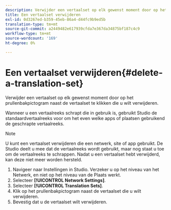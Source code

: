 ```yaml
---
description: Verwijder een vertaalset op elk gewenst moment door op het prullenbakpictogram naast de vertaalset te klikken die u wilt verwijderen.
title: Een vertaalset verwijderen
exl-id: 0d3267ed-b359-45eb-86a4-d44fc9b9ed5b
translation-type: tm+mt
source-git-commit: a2449482e617939cfda7e367da34875bf187c4c9
workflow-type: tm+mt
source-wordcount: '169'
ht-degree: 0%

---
```


# Een vertaalset verwijderen{#delete-a-translation-set}

Verwijder een vertaalset op elk gewenst moment door op het prullenbakpictogram naast de vertaalset te klikken die u wilt verwijderen.

Wanneer u een vertaalreeks schrapt die in gebruik is, gebruikt Studio de standaardvertaalreeks voor om het even welke apps of plaatsen gebruikend de geschrapte vertaalreeks.

>[!NOTE]
>
>U kunt een vertaalset verwijderen die een netwerk, site of app gebruikt. De Studio deelt u mee dat de vertaalreeks wordt gebruikt, maar nog staat u toe om de vertaalreeks te schrappen. Nadat u een vertaalset hebt verwijderd, kan deze niet meer worden hersteld.

1. Navigeer naar Instellingen in Studio. Verzeker u op het niveau van het Netwerk, en niet op het niveau van de Plaats werkt.
1. Selecteer **[!UICONTROL Network Settings]**.
1. Selecteer **[!UICONTROL Translation Sets]**.
1. Klik op het prullenbakpictogram naast de vertaalset die u wilt verwijderen.
1. Bevestig dat u de vertaalset wilt verwijderen.
